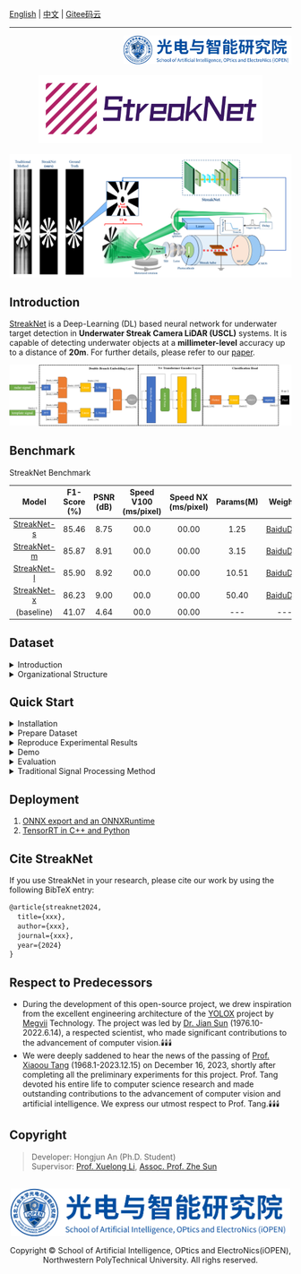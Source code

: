 [English](./README.md) | [中文](./README_CN.md) | [Gitee码云](#)

<hr>
<div align="right"><img src="./assets/iopen.jpg" width="300"></div><br>


<div align="center"><img src="./assets/streaknet_logo.png" width="400"></div><br>
<div align="center"><img src="./assets/demo.png"></div>

## Introduction

[StreakNet](https://github.com/BestAnHongjun/StreakNet) is a Deep-Learning (DL) based neural network for underwater target detection in **Underwater Streak Camera LiDAR (USCL)** systems. It is capable of detecting underwater objects at a **millimeter-level** accuracy up to a distance of **20m**. For further details, please refer to our [paper](#).

<div align="center"><img src="./assets/streaknet_architecture.png"></div>

## Benchmark

StreakNet Benchmark

|Model|F1-Score (%)|PSNR (dB)|Speed V100 (ms/pixel)|Speed NX (ms/pixel)|Params(M)|Weights|
|:---:|:---:|:---:|:---:|:---:|:---:|:---:|
|[StreakNet-s](./exps/streaknet/streaknet_s.py)|85.46|8.75|00.0|00.00|1.25|[BaiduDisk](#)|
|[StreakNet-m](./exps/streaknet/streaknet_m.py)|85.87|8.91|00.0|00.00|3.15|[BaiduDisk](#)|
|[StreakNet-l](./exps/streaknet/streaknet_l.py)|85.90|8.92|00.0|00.00|10.51|[BaiduDisk](#)|
|[StreakNet-x](./exps/streaknet/streaknet_x.py)|86.23|9.00|00.0|00.00|50.40|[BaiduDisk](#)|
|(baseline)|41.07|4.64|00.0|00.00|---|---|

## Dataset
<details>
<summary>Introduction</summary>

**StreakData** is an underwater imaging dataset for **USCL** systems. It comprises a collection of streak images captured by a **USCL** system at distances of 10m, 13m, 15m, and 20m. See the table below to learn more details of the dataset.

|Distance|Number of streak images|Resolution of streak images|Resolution of imaged image|Data type|Sample size|
|:---:|:---:|:---:|:---:|:---:|:---:|
|10m|400|2048x2048|2048x400|uint16|819200|
|13m|349|2048x2048|2048x349|uint16|714752|
|15m|300|2048x2048|2048x300|uint16|614400|
|20m|267|2048x2048|2048x267|uint16|546816|

You can download **StreakData** for free at [GoogleDrive](https://drive.google.com/file/d/16RiV8JRL2GVe0GH1oXF4ZcrN2okQq6qG/view?usp=drive_link) or [BaiduDisk](https://pan.baidu.com/s/1QQ0nGwlq0KzwvY8yi2PCaw?pwd=zl76).
</details>

<details>
<summary>Organizational Structure</summary>

After downloading **StreakData** from [GoogleDrive](https://drive.google.com/file/d/16RiV8JRL2GVe0GH1oXF4ZcrN2okQq6qG/view?usp=drive_link) or [BaiduDisk](https://pan.baidu.com/s/1QQ0nGwlq0KzwvY8yi2PCaw?pwd=zl76), please unzip the file and you will see the following directory structure.
```sh
YOUR_UNZIP_DIRECTORY
    |- clean_water_10m      # The directory of data taken at a distance of 10m
    |   |- data             # Original streak images
    |   |   |- 001.tif
    |   |   |- 002.tif
    |   |   |- 003.tif
    |   |   |- ...
    |   |
    |   |- groundtruth.npy  # The ground-truth of the final imaged image
    |   |- preview.jpg      # A preview of the ground-truth
    |
    |- clean_water_13m      # The directory of data taken at a distance of 13m (has the same structure as 10m)
    |- clean_water_15m      # The directory of data taken at a distance of 15m (has the same structure as 10m)
    |- clean_water_20m      # The directory of data taken at a distance of 20m (has the same structure as 10m)
    |- template.npy         # The 1-D time sequence of the template signal
    |- test_config.yaml     # The config file of test-set
    |- train_config.yaml    # The config file of training-set
    |- valid_config.yaml    # The config file of validation-set
```

</details>

## Quick Start
<details>
<summary id="quickstartinstallation">Installation</summary>

* Step1. Setup your conda environment. ([What is Anaconda?](https://www.anaconda.com/download))
```sh
conda create -n streaknet python=3.7
conda activate streaknet
```

* Step2. Install StreakNet from source.
```sh
git clone https://github.com/BestAnHongjun/StreakNet.git
cd StreakNet
pip install -e .
```
</details>

<details>
<summary id="preparedataset">Prepare Dataset</summary>

* Step1. Install the StreakNet module by following the ['*Installation*'](#quickstartinstallation) section.

* Step2. Create a directory named '*datasets*' under the root directory.

```sh
cd StreakNet
mkdir datasets
```

* Step3. Download the [**StreakData**](#dataset) dataset from [GoogleDrive](https://drive.google.com/file/d/16RiV8JRL2GVe0GH1oXF4ZcrN2okQq6qG/view?usp=drive_link) or [BaiduDisk](https://pan.baidu.com/s/1QQ0nGwlq0KzwvY8yi2PCaw?pwd=zl76), unzip it to the '*datasets*' directory. Specifically, your project directory should appear as follows:

```sh
StreakNet
    |- datasets
    |   |- clean_water_10m
    |   |- clean_water_13m
    |   |- clean_water_15m
    |   |- ...
    |
    |- assets
    |- exps
    |- scripts
    |- streaknet
    |- ...
```

</details>

<details>
<summary id="reproduceexperimentalresults">Reproduce Experimental Results</summary>

* Step1. Install the StreakNet module by following the ['*Installation*'](#quickstartinstallation) section.

* Step2. Prepare the [**StreakData**](#dataset) dataset by following the ['*Prepare Dataset*'](#preparedataset) setction.

* Step3. Run the following commands to train the respective models in the root directory.
```sh
python tools/train.py -b 512 -d 1 -f exps/streaknet/streaknet_s.py --cache
                                                    streaknet_m.py
                                                    streaknet_l.py
                                                    streaknet_x.py
```
> Arguments: \
> **-b**: set the batch-size when training. \
> **-d**: set the number of GPU when training (Currently, only d=1 is supported). \
> **-f**: specify the experiment profile. \
> **--cache**: use RAM cache when training

**Attention**: 

(1) When you enable the --cache option, the program will preload the dataset into the RAM to accelerate the training process. Please ensure that your server has at least **25GB** of free RAM space to use this option. If your RAM space is insufficient, please disable the --cache option. In that case, the program will load data directly from the disk when needed. However, this approach often results in 10 times longer training times.

(2) The program will utilize CUDA to accelerate the training process. Please ensure that your server is equipped with at least one NVIDIA GPU with a graphics memory capacity of more than **2GB**.

```sh
python tools/train.py -b 512 -d 1 -f exps/streaknet/streaknet_s.py
                                                    streaknet_m.py
                                                    streaknet_l.py
                                                    streaknet_x.py
```

* Step4. Real-time training status will be saved to *StreakNet_outputs* folder. Run *tensorboard* to visualize the status of the training process.

```sh
tensorboard --logdir=StreakNet_outputs
```

</details>

<details>
<summary>Demo</summary>

* Step1. Download a pretrained model from the [benchmark](#benchmark) table. Alternatively, you can directly use the model you just trained in the ['*Reproduce Experimental Results*'](#reproduceexperimentalresults) section.

* Step2. Run the following command to start demo:

```sh
python tools/demo.py --path datasets/clean_water_10m/data -f exps/streaknet/streaknet_s.py -b 512 -c <path/to/your/pretrained/model/streaknet_s_ckpt.pth>
                                     clean_water_13m                        streaknet_m.py                                          streaknet_m_ckpt.pth
                                     clean_water_15m                        streaknet_l.py                                          streaknet_l_ckpt.pth
                                     clean_water_20m                        streaknet_x.py                                          streaknet_x_ckpt.pth
```

> Arguments: \
> **--path**: path to the streak images (.tif). \
> **-f**: specify the experiment profile. \
> **-b**: set the batch-size when inferring. \
> **-c**: specify the model weights when inferring.

**Attention**: If you omit the -c option, the program will automatically use the '*best_ckpt.pth*' file located in the '*StreakNet_outputs*' directory, which you just trained in the ['*Reproduce Experimental Results*'](#reproduceexperimentalresults) section.

```sh
python tools/demo.py --path datasets/clean_water_10m/data -f exps/streaknet/streaknet_s.py -b 512
                                     clean_water_13m                        streaknet_m.py
                                     clean_water_15m                        streaknet_l.py
                                     clean_water_20m                        streaknet_x.py
```

</details>

<details>
<summary>Evaluation</summary>

* Step1. Install the StreakNet module by following the ['*Installation*'](#quickstartinstallation) section.

* Step2. Prepare the [**StreakData**](#dataset) dataset by following the ['*Prepare Dataset*'](#preparedataset) setction.

* Step3. Train models by following the ['*Reproduce Experimental Results*'](#reproduceexperimentalresults) section.

* Step4. Evaluation.

```sh
python tools/valid.py -d 1 -b 512 -f exps/streaknet/streaknet_s.py --cache
                                                    streaknet_m.py
                                                    streaknet_l.py
                                                    streaknet_x.py
```

> Arguments: \
> **-b**: set the batch-size when training. \
> **-d**: set the number of GPU when training (Currently, only d=1 is supported). \
> **-f**: specify the experiment profile. \
> **--cache**: use RAM cache when training

</details>

<details>
<summary>Traditional Signal Processing Method</summary>

* Step1. Install the StreakNet module by following the ['*Installation*'](#quickstartinstallation) section.

* Step2. Prepare the [**StreakData**](#dataset) dataset by following the ['*Prepare Dataset*'](#preparedataset) setction.

* Step3. Run traditional signal processing method.

```sh
python scripts/traditional_gpu_process.py
```

* The results will save to '*StreakNet_outputs/traditional*'.

</details>

## Deployment

1. [ONNX export and an ONNXRuntime](./demo/ONNXRuntime/)
2. [TensorRT in C++ and Python](#)

## Cite StreakNet
If you use StreakNet in your research, please cite our work by using the following BibTeX entry:

```latex
@article{streaknet2024,
  title={xxx},
  author={xxx},
  journal={xxx},
  year={2024}
}
```

## Respect to Predecessors
* During the development of this open-source project, we drew inspiration from the excellent engineering architecture of the [YOLOX](https://github.com/Megvii-BaseDetection/YOLOX) project by [Megvii](https://www.megvii.com/) Technology.  The project was led by [Dr. Jian Sun](https://baike.baidu.com/item/%E5%AD%99%E5%89%91/19814032) (1976.10-2022.6.14), a respected scientist, who made significant contributions to the advancement of computer vision.🕯️🕯️🕯️
* We were deeply saddened to hear the news of the passing of [Prof. Xiaoou Tang](https://baike.baidu.com/item/%E6%B1%A4%E6%99%93%E9%B8%A5/7200225) (1968.1-2023.12.15) on December 16, 2023, shortly after completing all the preliminary experiments for this project.  Prof. Tang devoted his entire life to computer science research and made outstanding contributions to the advancement of computer vision and artificial intelligence. We express our utmost respect to Prof. Tang.🕯️🕯️🕯️

## Copyright

> Developer: Hongjun An (Ph.D. Student)\
> Supervisor: [Prof. Xuelong Li](https://iopen.nwpu.edu.cn/info/1329/1171.htm), [Assoc. Prof. Zhe Sun](https://iopen.nwpu.edu.cn/info/1251/2076.htm)

<br>
<div align="center"><img src="./assets/iopen.jpg" width="500"></div>
<div align="center"><p>Copyright &copy; School of Artificial Intelligence, OPtics and ElectroNics(iOPEN), Northwestern PolyTechnical University. All righs reserved.</p></div>

